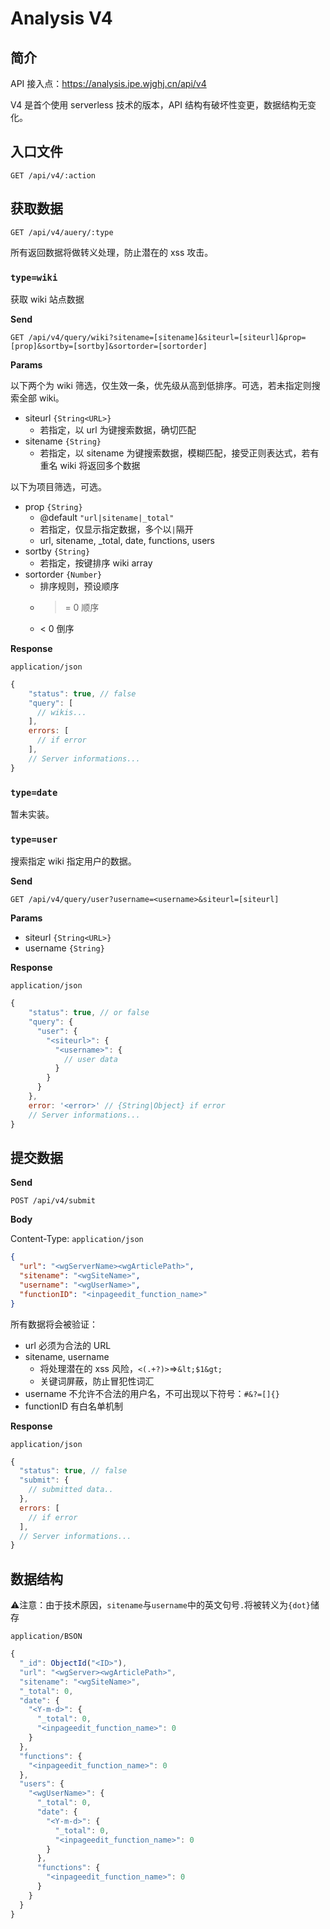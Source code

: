 # Analysis V4

## 简介

API 接入点：<https://analysis.ipe.wjghj.cn/api/v4>

V4 是首个使用 serverless 技术的版本，API 结构有破坏性变更，数据结构无变化。


## 入口文件

```http
GET /api/v4/:action
```


## 获取数据

```http
GET /api/v4/auery/:type
```

所有返回数据将做转义处理，防止潜在的 xss 攻击。

### `type=wiki`

获取 wiki 站点数据

**Send**

```http
GET /api/v4/query/wiki?sitename=[sitename]&siteurl=[siteurl]&prop=[prop]&sortby=[sortby]&sortorder=[sortorder]
```

**Params**

以下两个为 wiki 筛选，仅生效一条，优先级从高到低排序。可选，若未指定则搜索全部 wiki。

- siteurl `{String<URL>}`
  - 若指定，以 url 为键搜索数据，确切匹配
- sitename `{String}`
  - 若指定，以 sitename 为键搜索数据，模糊匹配，接受正则表达式，若有重名 wiki 将返回多个数据

以下为项目筛选，可选。

- prop `{String}` 
  - @default `"url|sitename|_total"`
  - 若指定，仅显示指定数据，多个以`|`隔开
  - url, sitename, \_total, date, functions, users
- sortby `{String}`
  - 若指定，按键排序 wiki array
- sortorder `{Number}`
  - 排序规则，预设顺序
  - >= 0 顺序
  - < 0  倒序

**Response**

`application/json`

```js
{
    "status": true, // false
    "query": [
      // wikis...
    ],
    errors: [
      // if error
    ],
    // Server informations...
}
```

### `type=date`

暂未实装。

### `type=user` <status status="new"/>

搜索指定 wiki 指定用户的数据。

**Send**

```http
GET /api/v4/query/user?username=<username>&siteurl=[siteurl]
```

**Params**

- siteurl `{String<URL>}`
- username `{String}`

**Response**

`application/json`

```js
{
    "status": true, // or false
    "query": {
      "user": {
        "<siteurl>": {
          "<username>": {
            // user data
          }
        }
      }
    },
    error: '<error>' // {String|Object} if error
    // Server informations...
}
```


## 提交数据

**Send**

```http
POST /api/v4/submit
```

**Body**

Content-Type: `application/json`

```json
{
  "url": "<wgServerName><wgArticlePath>",
  "sitename": "<wgSiteName>",
  "username": "<wgUserName>",
  "functionID": "<inpageedit_function_name>"
}
```

所有数据将会被验证：

- url 必须为合法的 URL
- sitename, username
  - 将处理潜在的 xss 风险，`<(.+?)>`=>`&lt;$1&gt;`
  - <status status="dev"/> 关键词屏蔽，防止冒犯性词汇
- username 不允许不合法的用户名，不可出现以下符号：`#&?=[]{}`
- functionID 有白名单机制

**Response**

`application/json`

```js
{
  "status": true, // false
  "submit": {
    // submitted data..
  },
  errors: [
    // if error
  ],
  // Server informations...
}
```


## 数据结构

⚠️注意：由于技术原因，`sitename`与`username`中的英文句号`.`将被转义为`{dot}`储存

`application/BSON`

```js
{
  "_id": ObjectId("<ID>"),
  "url": "<wgServer><wgArticlePath>",
  "sitename": "<wgSiteName>",
  "_total": 0,
  "date": {
    "<Y-m-d>": {
      "_total": 0,
      "<inpageedit_function_name>": 0
    }
  },
  "functions": {
    "<inpageedit_function_name>": 0
  },
  "users": {
    "<wgUserName>": {
      "_total": 0,
      "date": {
        "<Y-m-d>": {
          "_total": 0,
          "<inpageedit_function_name>": 0
        }
      },
      "functions": {
        "<inpageedit_function_name>": 0
      }
    }
  }
}
```
